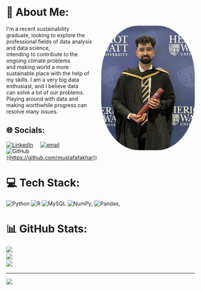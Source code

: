 # 💫 About Me:
<img src="/img/IMG_2110.jpg" alt="Mustafa Fakhar" align="right" width="250" style="border-radius: 40%; margin-left: 20px;" />
I'm a recent sustainability graduate, looking to explore the <br>professional fields of data analysis and data science, <br>intending to contribute to the ongoing climate problems <br>and making world a more sustainable place with the help of<br>my skills. I am a very big data enthusiast, and I believe data<br>can solve a lot of our problems. Playing around with data and<br>making worthwhile progress can resolve many issues.


## 🌐 Socials:
[![LinkedIn](https://img.shields.io/badge/LinkedIn-%230077B5.svg?logo=linkedin&logoColor=white)](https://linkedin.com/in/https://www.linkedin.com/in/mustafa-fakhar-1856661b0/) &nbsp;&nbsp;&nbsp; [![email](https://img.shields.io/badge/Email-D14836?logo=gmail&logoColor=white)](mailto:mustafa.fakhar.07@gmail.com)  
![GitHub](https://img.shields.io/badge/GitHub-%23121011.svg?logo=github&logoColor=white)((https://github.com/mustafafakhar)) 

# 💻 Tech Stack:
![Python](https://img.shields.io/badge/python-3670A0?style=for-the-badge&logo=python&logoColor=ffdd54) ![R](https://img.shields.io/badge/r-%23276DC3.svg?style=for-the-badge&logo=r&logoColor=white) ![MySQL](https://img.shields.io/badge/mysql-4479A1.svg?style=for-the-badge&logo=mysql&logoColor=white) ![NumPy](https://img.shields.io/badge/NumPy-4DABCF?logo=numpy&logoColor=fff), ![Pandas](https://img.shields.io/badge/Pandas-150458?logo=pandas&logoColor=fff), 
# 📊 GitHub Stats:
![](https://github-readme-stats.vercel.app/api?username=mustafafakhar&theme=default_repocard&hide_border=false&include_all_commits=true&count_private=true)<br/>
![](https://github-readme-streak-stats.herokuapp.com/?user=mustafafakhar&theme=default_repocard&hide_border=false)<br/>
![](https://github-readme-stats.vercel.app/api/top-langs/?username=mustafafakhar&theme=default_repocard&hide_border=false&include_all_commits=true&count_private=true&layout=compact)

---
[![](https://visitcount.itsvg.in/api?id=mustafafakhar&icon=0&color=0)](https://visitcount.itsvg.in)
